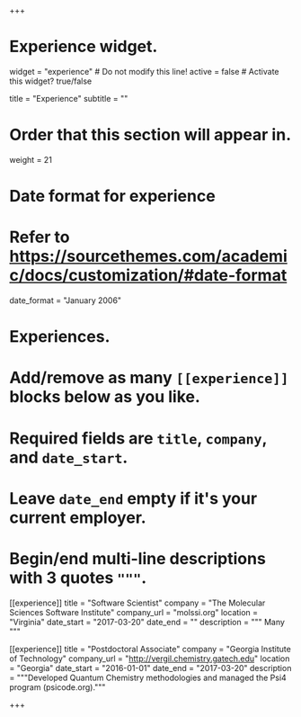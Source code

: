 +++
# Experience widget.
widget = "experience"  # Do not modify this line!
active = false  # Activate this widget? true/false

title = "Experience"
subtitle = ""

# Order that this section will appear in.
weight = 21

# Date format for experience
#   Refer to https://sourcethemes.com/academic/docs/customization/#date-format
date_format = "January 2006"

# Experiences.
#   Add/remove as many `[[experience]]` blocks below as you like.
#   Required fields are `title`, `company`, and `date_start`.
#   Leave `date_end` empty if it's your current employer.
#   Begin/end multi-line descriptions with 3 quotes `"""`.
[[experience]]
  title = "Software Scientist"
  company = "The Molecular Sciences Software Institute"
  company_url = "molssi.org"
  location = "Virginia"
  date_start = "2017-03-20"
  date_end = ""
  description = """
  Many
  """

[[experience]]
  title = "Postdoctoral Associate"
  company = "Georgia Institute of Technology"
  company_url = "http://vergil.chemistry.gatech.edu"
  location = "Georgia"
  date_start = "2016-01-01"
  date_end = "2017-03-20"
  description = """Developed Quantum Chemistry methodologies and managed the Psi4 program (psicode.org)."""

+++
